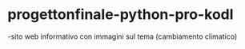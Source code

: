 # progettonfinale-python-pro-kodl
-sito web informativo con immagini sul tema (cambiamento climatico) 
